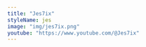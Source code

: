 ```yaml
---
title: "Jes7ix"
styleName: jes
image: "img/jes7ix.png"
youtube: "https://www.youtube.com/@Jes7ix"
---
```

